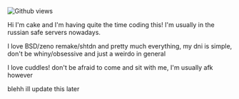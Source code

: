 ![Github views](https://komarev.com/ghpvc/?username=SOURSWITCHBLADE&color=000000)




 Hi I'm cake and I'm having quite the time coding this! I'm usually in the russian safe servers nowadays.

 I love BSD/zeno remake/shtdn and pretty much everything, my dni is simple, don't be whiny/obsessive and just a weirdo in general

 I love cuddles! don't be afraid to come and sit with me, I'm usually afk however

 blehh ill update this later 
